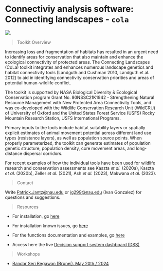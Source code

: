 # Connectiviy analysis software: Connecting landscapes - `cola` 


![.](./inst/docs/logoA.jpg)

> Toolkit Overview

Increasing loss and fragmentation of habitats has resulted in an urgent need to identify areas for conservation that also maintain and enhance the ecological connectivity of protected areas. The Connecting Landscapes (CoLa) toolkit integrates and enhances numerous landscape genetics and habitat connectivity tools (Landguth and Cushman 2010, Landguth et al. 2012) to aid in identifying connectivity conservation priorities and areas of potential human-wildlife conflict.

The toolkit is supported by NASA Biological Diversity & Ecological Conservation program Grant No. 80NSSC21K1942 - Strengthening Natural Resource Management with New Protected Area Connectivity Tools, and was co-developed with the Wildlife Conservation Research Unit (WildCRU) of University of Oxford and the United States Forest Service (USFS) Rocky Mountain Research Station, USFS International Programs.

Primary inputs to the tools include habitat suitability layers or spatially explicit estimates of animal movement potential across different land use types (resistance layers), as well as population source points. When properly parameterized, the toolkit can generate estimates of population genetic structure, population density, core movement areas, and long-distance dispersal corridors.

For recent examples of how the individual tools have been used for wildlife research and conservation assessments see Kaszta *et al.* (2020a), Kaszta *et al*. (2020b), Zeller *et al*. (2021), Ash *et al.* (2023), Makwana *et al.* (2023).

> Contact

Write Patrick.Jantz@nau.edu or ig299@nau.edu (Ivan Gonzalez) for questions and suggestions.


> Resources

 * For installation, go [here](https://github.com/connectingLandscapes/cola/blob/main/inst/docs/md_cola_install.md)

 * For installation known issues, go [here](https://github.com/connectingLandscapes/cola/blob/main/inst/docs/md_known_issues.md)

 * For the functions documentation and examples, go [here](https://github.com/connectingLandscapes/cola/blob/main/inst/docs/md_colafun.md)

 * Access here the live [Decision support system dashboard (DSS)](http://18.190.126.82:3838/connecting-landscapes/)


> Workshops

   * [Bandar Seri Begawan (Brunei). May 20th / 2024](https://github.com/connectingLandscapes/cola/blob/main/workshops/Brunei-05May-20-2024)


